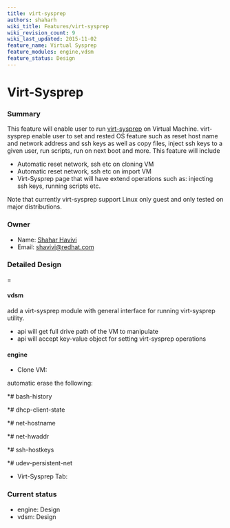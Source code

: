 ```yaml
---
title: virt-sysprep
authors: shaharh
wiki_title: Features/virt-sysprep
wiki_revision_count: 9
wiki_last_updated: 2015-11-02
feature_name: Virtual Sysprep
feature_modules: engine,vdsm
feature_status: Design
---
```


# Virt-Sysprep

### Summary

This feature will enable user to run [virt-sysprep](http://libguestfs.org/virt-sysprep.1.html) on Virtual Machine. virt-sysprep enable user to set and rested OS feature such as reset host name and network address and ssh keys as well as copy files, inject ssh keys to a given user, run scripts, run on next boot and more. This feature will include

*   Automatic reset network, ssh etc on cloning VM
*   Automatic reset network, ssh etc on import VM
*   Virt-Sysprep page that will have extend operations such as: injecting ssh keys, running scripts etc.

Note that currently virt-sysprep support Linux only guest and only tested on major distributions.

### Owner

*   Name: [ Shahar Havivi](User:Shaharh)
*   Email: <shavivi@redhat.com>

### Detailed Design

=

#### vdsm

add a virt-sysprep module with general interface for running virt-sysprep utility.

*   api will get full drive path of the VM to manipulate
*   api will accept key-value object for setting virt-sysprep operations

#### engine

*   Clone VM:

automatic erase the following:

\*# bash-history

\*# dhcp-client-state

\*# net-hostname

\*# net-hwaddr

\*# ssh-hostkeys

\*# udev-persistent-net

*   Virt-Sysprep Tab:

### Current status

*   engine: Design
*   vdsm: Design

